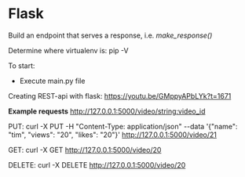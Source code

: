 # Flask
Build an endpoint that serves a response, i.e. *make_response()*

Determine where virtualenv is:
pip -V

To start:
- Execute main.py file

Creating REST-api with flask:
https://youtu.be/GMppyAPbLYk?t=1671

**Example requests**
http://127.0.0.1:5000/video/<string:video_id>

PUT: curl -X PUT -H "Content-Type: application/json" --data '{"name": "tim", "views": "20", "likes": "20"}' http://127.0.0.1:5000/video/21

GET: curl -X GET http://127.0.0.1:5000/video/20

DELETE: curl -X DELETE http://127.0.0.1:5000/video/20

